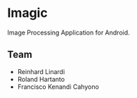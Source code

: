 # Imagic
Image Processing Application for Android.

## Team
- Reinhard Linardi
- Roland Hartanto
- Francisco Kenandi Cahyono
